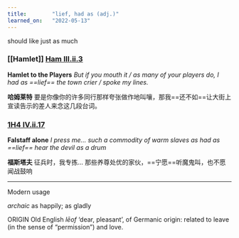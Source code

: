 ```yaml
---
title:        "lief, had as (adj.)"
learned_on:   "2022-05-13"
---
```


should like just as much

### [[Hamlet]] [Ham III.ii.3](https://www.shakespeareswords.com/Public/Play.aspx?Act=3&Scene=2&WorkId=2#117286)

**Hamlet to the Players** *But if you mouth it / as many of your players do, I had as ==lief== the town crier / spoke my lines.*

**哈姆莱特** 要是你像你的许多同行那样夸张做作地叫嚷，那我==还不如==让大街上宣读告示的差人来念这几段台词。

### [1H4 IV.ii.17](https://www.shakespeareswords.com/Public/Play.aspx?Act=4&Scene=2&WorkId=33#235397)

**Falstaff alone** *I press me... such a commodity of warm slaves as had as ==lief== hear the devil as a drum*

**福斯塔夫** 征兵时，我专拣… 那些养尊处优的家伙，==宁愿==听魔鬼叫，也不愿闻战鼓响

-----

Modern usage

*archaic* as happily; as gladly

ORIGIN Old English *lēof* ‘dear, pleasant’, of Germanic origin: related to leave (in the sense of “permission”) and love.
